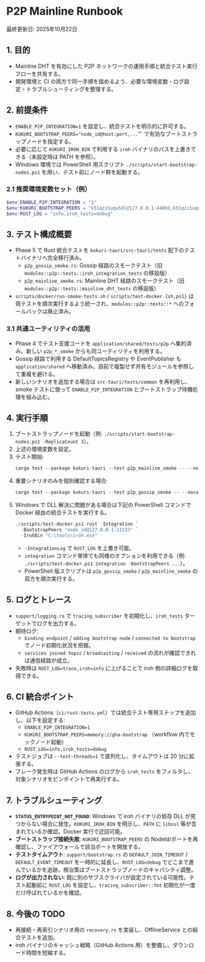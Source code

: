 # P2P Mainline Runbook
最終更新日: 2025年10月22日

## 1. 目的
- Mainline DHT を有効にした P2P ネットワークの運用手順と統合テスト実行フローを共有する。
- 開発環境と CI の両方で同一手順を踏めるよう、必要な環境変数・ログ設定・トラブルシューティングを整理する。

## 2. 前提条件
- `ENABLE_P2P_INTEGRATION=1` を設定し、統合テストを明示的に許可する。
- `KUKURI_BOOTSTRAP_PEERS="node_id@host:port,...`"` で有効なブートストラップノードを指定する。
- 必要に応じて `KUKURI_IROH_BIN` で利用する `iroh` バイナリのパスを上書きできる（未設定時は PATH を参照）。
- Windows 環境では PowerShell 用スクリプト `./scripts/start-bootstrap-nodes.ps1` を用い、テスト前にノード群を起動する。

### 2.1 推奨環境変数セット（例）
```powershell
$env:ENABLE_P2P_INTEGRATION = "1"
$env:KUKURI_BOOTSTRAP_PEERS = "k51qzi5uqu5dl@127.0.0.1:44001,k51qzi5uqu5dn@127.0.0.1:44002"
$env:RUST_LOG = "info,iroh_tests=debug"
```

## 3. テスト構成概要
- Phase 5 で Rust 統合テストを `kukuri-tauri/src-tauri/tests` 配下のテストバイナリへ完全移行済み。
  - `p2p_gossip_smoke.rs`: Gossip 経路のスモークテスト（旧 `modules::p2p::tests::iroh_integration_tests` の移設版）
  - `p2p_mainline_smoke.rs`: Mainline DHT 経路のスモークテスト（旧 `modules::p2p::tests::mainline_dht_tests` の移設版）
- `scripts/docker/run-smoke-tests.sh` / `scripts/test-docker.{sh,ps1}` は両テストを順次実行するよう統一され、`modules::p2p::tests::*` へのフォールバックは廃止済み。

### 3.1 共通ユーティリティの活用
- Phase 4 でテスト支援コードを `application/shared/tests/p2p` へ集約済み。新しい `p2p_*_smoke` からも同ユーティリティを利用する。  
- Gossip 経路で利用する DefaultTopicsRegistry や EventPublisher も `application/shared` へ移動済み。自前で複製せず共有モジュールを参照して重複を避ける。  
- 新しいシナリオを追加する場合は `src-tauri/tests/common` を再利用し、smoke テストに倣って `ENABLE_P2P_INTEGRATION` とブートストラップ待機処理を組み込む。

## 4. 実行手順
1. ブートストラップノードを起動（例: `./scripts/start-bootstrap-nodes.ps1 -ReplicaCount 3`）。
2. 上述の環境変数を設定。
3. テスト開始:
   ```powershell
   cargo test --package kukuri-tauri --test p2p_mainline_smoke -- --nocapture --test-threads=1
   ```
4. 重要シナリオのみを個別確認する場合:
   ```powershell
   cargo test --package kukuri-tauri --test p2p_gossip_smoke -- --nocapture --test-threads=1
   ```
5. Windows で DLL 解決に問題がある場合は下記の PowerShell コマンドで Docker 経由の統合テストを実行する。
   ```powershell
   ./scripts/test-docker.ps1 rust -Integration `
     -BootstrapPeers "node_id@127.0.0.1:11233" `
     -IrohBin "C:\tools\iroh.exe"
   ```
   - `-IntegrationLog` で `RUST_LOG` を上書き可能。
   - `integration` コマンド単体でも同様のオプションを利用できる（例: `./scripts/test-docker.ps1 integration -BootstrapPeers ...`）。
   - PowerShell 版スクリプトは `p2p_gossip_smoke` / `p2p_mainline_smoke` の双方を順次実行する。

## 5. ログとトレース
- `support/logging.rs` で `tracing_subscriber` を初期化し、`iroh_tests` ターゲットでログを出力する。
- 期待ログ:
  - `binding endpoint` / `adding bootstrap node` / `connected to bootstrap` でノード初期化状況を把握。
  - `services joined topic` / `broadcasting` / `received` の流れが確認できれば通信経路が成立。
- 失敗時は `RUST_LOG=trace,iroh=info` に上げることで iroh 側の詳細ログを取得できる。

## 6. CI 統合ポイント
- GitHub Actions（`ci/rust-tests.yml`）では統合テスト専用ステップを追加し、以下を設定する:
  - `ENABLE_P2P_INTEGRATION=1`
  - `KUKURI_BOOTSTRAP_PEERS=memory://gha-bootstrap` （workflow 内でモックノード起動）
  - `RUST_LOG=info,iroh_tests=debug`
- テストジョブは `--test-threads=1` で直列化し、タイムアウトは 20 分に拡張する。
- フレーク発生時は GitHub Actions のログから `iroh_tests` をフィルタし、対象シナリオをピンポイントで再実行する。

## 7. トラブルシューティング
- **`STATUS_ENTRYPOINT_NOT_FOUND`**: Windows で iroh バイナリの依存 DLL が見つからない場合に発生。`KUKURI_IROH_BIN` を明示し、`PATH` に `libssl` 等が含まれているか確認。Docker 実行で迂回可能。
- **ブートストラップ接続失敗**: `KUKURI_BOOTSTRAP_PEERS` の NodeId/ポートを再確認し、ファイアウォールで該当ポートを開放する。
- **テストタイムアウト**: `support/bootstrap.rs` の `DEFAULT_JOIN_TIMEOUT` / `DEFAULT_EVENT_TIMEOUT` を一時的に延長し、`RUST_LOG=debug` でどこまで進んでいるかを追跡。根治策はブートストラップノードのキャパシティ調整。
- **ログが出力されない**: 既に別のサブスクライバが設定されている可能性。テスト起動前に `RUST_LOG` を設定し、`tracing_subscriber::fmt` 初期化が一度だけ呼ばれているかを確認。

## 8. 今後の TODO
- 再接続・再索引シナリオ用の `recovery.rs` を実装し、OfflineService との結合テストを追加。
- iroh バイナリのキャッシュ戦略（GitHub Actions 用）を整備し、ダウンロード時間を短縮する。
